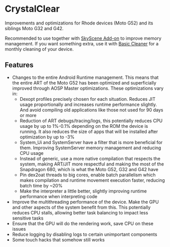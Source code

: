# CrystalClear
Improvements and optimizations for Rhode devices (Moto G52) and its siblings Moto G32 and G42.

Recommended to use together with [SkyScene Add-on](https://github.com/WeirdMidas/SkySceneAddon) to improve memory management. If you want something extra, use it with [Basic Cleaner](https://github.com/WeirdMidas/BasicCleaner) for a monthly cleaning of your device.

## Features
- Changes to the entire Android Runtime management. This means that the entire ART of the Moto G52 has been optimized and superficially improved through AOSP Master optimizations. These optimizations vary in:
  - Dexopt profiles precisely chosen for each situation. Reduces JIT usage proportionally and increases runtime performance slightly. And avoid compiling old applications like those not used for 90 days or more
  - Reduction of ART debugs/tracing/logs, this potentially reduces CPU usage by up to 1%-0.1% depending on the ROM the device is running. It also reduces the size of apps that will be installed after optimization by up to -3%
  - System_Ui and SystemServer have a filter that is more beneficial for them. Improving SystemServer memory management and reducing CPU usage
  - Instead of generic, use a more native compilation that respects the system, making ART/JIT more respectful and making the most of the Snapdragon 680, which is what the Moto G52, G32 and G42 have
  - Pin dex2oat threads to big cores, enable batch parallelism which makes compilation and runtime movement execution faster, reducing batch time by ~20%
  - Make the interpreter a little better, slightly improving runtime performance when interpreting code
- Improve the multithreading performance of the device. Make the GPU and other aspects of the system benefit from this. This potentially reduces CPU stalls, allowing better task balancing to impact less sensitive tasks
- Ensure that the GPU will do the rendering work, save CPU on these issues
- Reduce logging by disabling logs to certain unimportant components
- Some touch hacks that somehow still works
